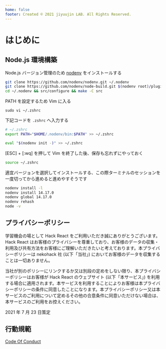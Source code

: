 ```yaml
---
home: false
footer: Created © 2021 jiyuujin LAB. All Rights Reserved.
---
```


# はじめに

## Node.js 環境構築

Node.js バージョン管理のため [nodenv](https://github.com/nodenv/nodenv) をインストールする

```bash
git clone https://github.com/nodenv/nodenv.git ~/.nodenv
git clone https://github.com/nodenv/node-build.git $(nodenv root)/plugins/node-build
cd ~/.nodenv && src/configure && make -C src
```

PATH を設定するため Vim に入る

```badh
sudo vi ~/.zshrc
```

下記コードを `.zshrc` へ入力する

```bash
# ~/.zshrc
export PATH="$HOME/.nodenv/bin:$PATH" >> ~/.zshrc

eval "$(nodenv init -)" >> ~/.zshrc
```

[ESC] + [:wq] を押して Vim を終了した後、保存も忘れずにやっておく

```bash
source ~/.zshrc
```

適宜バージョンを選択してインストールする、この際ターミナルのセッションを一度切ってから進めると進めやすそうです

```bash
nodenv install -l
nodenv install 14.17.0
nodenv global 14.17.0
nodenv rehash
node -v
```

## プライバシーポリシー

学習機会の場として Hack React をご利用いただき誠にありがとうございます。 Hack React はお客様のプライバシーを尊重しており、お客様のデータの収集・利用及び共有方法をお客様にご理解いただきたいと考えております。本プライバシーポリシーは nekohack 社 (以下「当社」) においてお客様のデータを収集することは一切ありません。

当社が別のポリシーにリンクするか又は別段の定めをしない限り、本プライバシーポリシーはお客様が Hack React のウェブサイト (以下「本サービス」) を利用する場合に適用されます。本サービスを利用することによりお客様は本プライバシーポリシーの条件に同意したことになります。本プライバシーポリシー又は本サービスのご利用について定めるその他の合意条件に同意いただけない場合は、本サービスのご利用をお控えください。

2021 年 7 月 23 日策定

## 行動規範

[Code Of Conduct](https://github.com/nekohack/Code-of-Conduct)
